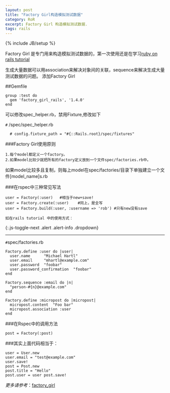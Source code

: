 ```yaml
---
layout: post
title: "Factory Girl构造模拟测试数据"
category: RoR
excerpt: Factory Girl 构造模拟测试数据.
tags: rails
---
```

{% include JB/setup %}

Factory Girl 是专门用来构造模拟测试数据的，第一次使用还是在学习[ruby on rails tutorial](http://ruby.railstutorial.org/)

生成大量数据可以用association来解决对象间的关联，sequence来解决生成大量测试数据的问题。
添加Factory Girl

##Gemfile 

	group :test do   
	  gem 'factory_girl_rails', '1.4.0' 
	end 

可以修改spec_helper.rb，禁用Fixture,修改如下

  `#` /spec/spec_helper.rb 

	  # config.fixture_path = "#{::Rails.root}/spec/fixtures" 

###Factory Girl使用原则

	1.每个model都定义一个factory。
	2.如果model比较少就把所有的factory定义放到一个文件spec/factories.rb中。

如果model比较多且复制，则每上model在spec/factories/目录下单独建立一个文件[model_name]s.rb

###在rspec中三种常见写法

	user = Factory(:user)	#相当于new+save! 
	user = Factory.create(:user)	#同上，是全写 
	user = Factory.build(:user, :username => 'rob')	#只有new没有save 

<div>

	如在rails tutorial 中的使用方式：

</div>
{:.js-toggle-next .alert .alert-info .dropdown}

<div markdown="1">

----

  `#`spec/factories.rb 

    Factory.define :user do |user|
      user.name      "Michael Hartl"
      user.email     "mhartl@example.com" 
      user.password  "foobar"
      user.password_confirmation  "foobar"
    end

    Factory.sequence :email do |n|
      "person-#{n}@example.com"
    end

    Factory.define :micropost do |micropost|
      micropost.content  "Foo bar"
      micropost.association :user
    end
</div>

###在Rspec中的调用方法

	post = Factory(:post) 

###其实上面代码相当于：

	user = User.new 
	user.email = "test@example.com" 
	user.save! 
	post = Post.new 
	post.title = "Hello" 
	post.user = user post.save! 

*更多请参考*：[factory_girl](https://github.com/thoughtbot/factory_girl)
